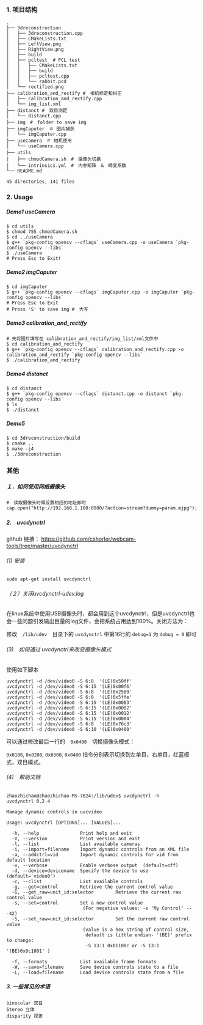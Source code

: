 ### 1. 项目结构

~~~shell
.
├── 3dreconstruction
│   ├── 3dreconstruction.cpp
│   ├── CMakeLists.txt
│   ├── LeftView.png
│   ├── RightView.png
│   ├── build
│   ├── pcltest  # PCL test 
│   │   ├── CMakeLists.txt
│   │   ├── build
│   │   ├── pcltest.cpp
│   │   └── rabbit.pcd
│   └── rectified.png
├── calibration_and_rectify #　相机标定和纠正
│   ├── calibration_and_rectify.cpp
│   └── img_list.xml
├── distanct #　双目测距
│   └── distanct.cpp
├── img　#　folder to save img
├── imgCaputer　＃ 图片捕获
│   └── imgCaputer.cpp
├── useCamera　＃ 相机使用
│   └── useCamera.cpp
├── utils　
│   ├── chmodCamera.sh　#　摄像头切换
│   └── intrinsics.yml　#　内参矩阵　&　畸变系数
└── README.md

45 directories, 141 files
~~~

### 2. Usage

##### Demo1 useCamera

~~~shell
$ cd utils
$ chmod 755 chmodCamera.sh
$ cd ../useCamera
$ g++ `pkg-config opencv --cflags` useCamera.cpp -o useCamera `pkg-config opencv --libs`
$ ./useCamera
# Press Esc to Exit!
~~~

##### Demo2 imgCaputer

~~~shell
$ cd imgCaputer
$ g++ `pkg-config opencv --cflags` imgCaputer.cpp -o imgCaputer `pkg-config opencv --libs`
# Press Esc to Exit
# Press 'S' to save img #　大写
~~~

##### Demo3 calibration_and_rectify

~~~shell
# 先将图片填写在 calibration_and_rectify/img_list/xml文件中
$ cd calibration_and_rectify
$ g++ `pkg-config opencv --cflags` calibration_and_rectify.cpp -o calibration_and_rectify `pkg-config opencv --libs`
$ ./calibration_and_rectify
~~~

##### Demo4 distanct

~~~shell
$ cd distanct
$ g++ `pkg-config opencv --cflags` distanct.cpp -o distanct `pkg-config opencv --libs`
$ ls
$ ./distanct
~~~

##### Demo5

~~~shell
$ cd 3dreconstruction/build
$ cmake ..
$ make -j4
$ ./3dreconstruction
~~~



### 其他

##### １．如何使用网络摄像头

~~~ｓｈｅｌｌ
#　读取摄像头时候设置相应的地址即可
cap.open("http://192.168.1.100:8080/?action=stream?dummy=param.mjpg");
~~~

##### 2.　uvcdynctrl

github 链接： https://github.com/cshorler/webcam-tools/tree/master/uvcdynctrl

###### (1) 安装

~~~
sudo apt-get install uvcdynctrl
~~~

###### （２）关闭uvcdynctrl-udev.log

在linux系统中使用USB摄像头时，都会用到这个uvcdynctrl，但是uvcdynctrl也会一些问题引发输出巨量的log文件，会把系统占用达到100%。关闭方法为：

修改　`/lib/udev`　目录下的 `uvcdynctrl` 中第16行的  `debug=1` 为 `debug = 0` 即可

###### (3)　如何通过 uvcdynctrl来改变摄像头模式

使用如下脚本

~~~
uvcdynctrl -d /dev/video0 -S 6:8  '(LE)0x50ff'
uvcdynctrl -d /dev/video0 -S 6:15 '(LE)0x00f6'
uvcdynctrl -d /dev/video0 -S 6:8  '(LE)0x2500'
uvcdynctrl -d /dev/video0 -S 6:8  '(LE)0x5ffe'
uvcdynctrl -d /dev/video0 -S 6:15 '(LE)0x0003'
uvcdynctrl -d /dev/video0 -S 6:15 '(LE)0x0002'
uvcdynctrl -d /dev/video0 -S 6:15 '(LE)0x0012'
uvcdynctrl -d /dev/video0 -S 6:15 '(LE)0x0004'
uvcdynctrl -d /dev/video0 -S 6:8  '(LE)0x76c3'
uvcdynctrl -d /dev/video0 -S 6:10 '(LE)0x0400'
~~~

可以通过修改最后一行的　`0x0400`　切换摄像头模式：

 `0x0100`, `0x0200`, `0x0300`, `0x0400` 指令分别表示切换到左单目，右单目，红蓝模式，双目模式。

###### (4)　帮助文档

~~~ｓｈｅｌｌ
zhaozhichao@zhaozhichao-MS-7B24:/lib/udev$ uvcdynctrl -h
uvcdynctrl 0.2.4

Manage dynamic controls in uvcvideo

Usage: uvcdynctrl [OPTIONS]... [VALUES]...

  -h, --help               Print help and exit
  -V, --version            Print version and exit
  -l, --list               List available cameras
  -i, --import=filename    Import dynamic controls from an XML file
  -a, --addctrl=vid        Import dynamic controls for vid from default location
  -v, --verbose            Enable verbose output  (default=off)
  -d, --device=devicename  Specify the device to use  (default=`video0')
  -c, --clist              List available controls
  -g, --get=control        Retrieve the current control value
  -G, --get_raw=unit_id:selector        Retrieve the current raw control value
  -s, --set=control        Set a new control value
                            (For negative values: -s 'My Control' -- -42)
  -S, --set_raw=unit_id:selector        Set the current raw control value
                            (value is a hex string of control size,
                             default is little endian- '(BE)' prefix to change:
                             -S 13:1 0x01100c or -S 13:1 '(BE)0x0c1001' )

  -f, --formats            List available frame formats
  -W, --save=filename      Save device controls state to a file
  -L, --load=filename      Load device controls state from a file
~~~


##### 3. 一些常见的术语

~~~ｓｈｅｌｌ
binocular 双目
Stereo 立体
disparity 视差
~~~

